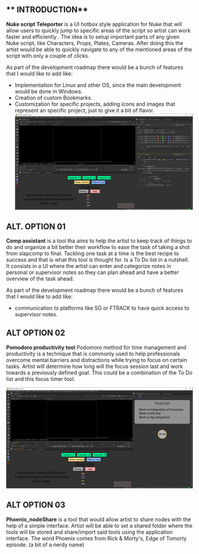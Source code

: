 ## ** INTRODUCTION**
**Nuke script Teleporter** is a UI hotbox style application for Nuke that will allow users to quickly jump to specific areas of the script so artist can work faster and efficiently .
The idea is to setup important parts of any given Nuke script, like Characters, Props, Plates, Cameras. After doing this the artist would be able to quickly navigate to any of the mentioned areas of the script with only a couple of clicks. 

As part of the development roadmap there would be a bunch of features that I would like to add like:

- Implementation for Linux and other OS,  since the main development would be done in Windows. 
- Creation of custom Bookmarks. 
- Customization for specific projects, adding icons and images that represent an specific project, just to give it a bit of flavor.
![MOCKUP1](01_tools/images/tool_01_mockup.png)

## ALT. OPTION 01 ##

**Comp assistant** is a tool tha aims to help the artist to keep track of things to do and organize a bit better their workflow to ease the task of taking a shot from slapcomp to final. Tackling one task at a time is the best recipe to success and that is what this tool is thought for. Is a To Do list in a nutshell.
It consists in a UI where the artist can enter and categorize notes in personal or supervisor notes so they can plan ahead and have a better overview of the task ahead. 

As part of the development roadmap there would be a bunch of features that I would like to add like:
- communication to platforms like SG or FTRACK to have quick access to supervisor notes. 

## ALT OPTION 02 ##
**Pomodoro productivity tool** Podomoro method for time management and productivity is a technique that is commonly used to help professionals overcome mental barriers and distractions while trying to focus on certain tasks. Artist will determine how long will the focus session last and work towards a previously defined goal. This could be a combination of the To Do list and this focus timer tool. 

![MOCKUP2](01_tools\images\tool_02_mockup.png)

## ALT OPTION 03 ##
**Phoenix_nodeShare** is a tool that would allow artist to share nodes with the help of a simple interface. Artist will be able to set a shared folder where the tools will be stored and share/import said tools using the application interface. The word Phoenix comes from Rick & Morty's, Edge of Tomorty episode. (a bit of a nerdy name)

